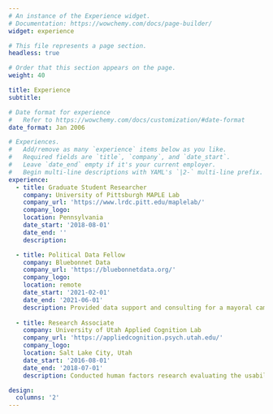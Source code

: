 ```yaml
---
# An instance of the Experience widget.
# Documentation: https://wowchemy.com/docs/page-builder/
widget: experience

# This file represents a page section.
headless: true

# Order that this section appears on the page.
weight: 40

title: Experience
subtitle:

# Date format for experience
#   Refer to https://wowchemy.com/docs/customization/#date-format
date_format: Jan 2006

# Experiences.
#   Add/remove as many `experience` items below as you like.
#   Required fields are `title`, `company`, and `date_start`.
#   Leave `date_end` empty if it's your current employer.
#   Begin multi-line descriptions with YAML's `|2-` multi-line prefix.
experience:
  - title: Graduate Student Researcher
    company: University of Pittsburgh MAPLE Lab
    company_url: 'https://www.lrdc.pitt.edu/maplelab/'
    company_logo: 
    location: Pennsylvania
    date_start: '2018-08-01'
    date_end: ''
    description:

  - title: Political Data Fellow
    company: Bluebonnet Data
    company_url: 'https://bluebonnetdata.org/'
    company_logo: 
    location: remote
    date_start: '2021-02-01'
    date_end: '2021-06-01'
    description: Provided data support and consulting for a mayoral campaign in St. Petersburg, Florida.
    
  - title: Research Associate
    company: University of Utah Applied Cognition Lab
    company_url: 'https://appliedcognition.psych.utah.edu/'
    company_logo: 
    location: Salt Lake City, Utah
    date_start: '2016-08-01'
    date_end: '2018-07-01'
    description: Conducted human factors research evaluating the usability of automotive user interfaces.

design:
  columns: '2'
---
```

